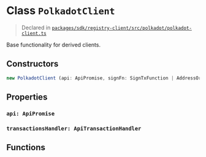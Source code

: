 # Class `PolkadotClient`
> Declared in [`packages/sdk/registry-client/src/polkadot/polkadot-client.ts`]()

Base functionality for derived clients.

## Constructors
```ts
new PolkadotClient (api: ApiPromise, signFn: SignTxFunction | AddressOrPair) => PolkadotClient
```

## Properties
### `api: ApiPromise`
### `transactionsHandler: ApiTransactionHandler`

## Functions